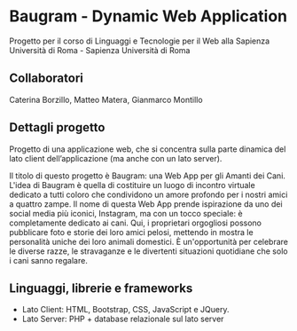 # Baugram - Dynamic Web Application 

Progetto per il corso di Linguaggi e Tecnologie per il Web alla Sapienza Università di Roma - Sapienza Università di Roma 

## Collaboratori
Caterina Borzillo, Matteo Matera, Gianmarco Montillo

## Dettagli progetto
Progetto di una applicazione web, che si concentra sulla parte dinamica del lato client dell’applicazione (ma anche con un lato server).

Il titolo di questo progetto è Baugram: una Web App per gli Amanti dei Cani. L'idea di Baugram è quella di costituire un luogo di incontro virtuale dedicato a tutti coloro che condividono un amore profondo per i nostri amici a quattro zampe. Il nome di questa Web App prende ispirazione da uno dei social media più iconici, Instagram, ma con un tocco speciale: è completamente dedicato ai cani. Qui, i proprietari orgogliosi possono pubblicare foto e storie dei loro amici pelosi, mettendo in mostra le personalità uniche dei loro animali domestici. È un'opportunità per celebrare le diverse razze, le stravaganze e le divertenti situazioni quotidiane che solo i cani sanno regalare.

## Linguaggi, librerie e frameworks
- Lato Client: HTML, Bootstrap, CSS, JavaScript e JQuery.
- Lato Server: PHP + database relazionale sul lato server